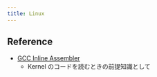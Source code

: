 ```yaml
---
title: Linux
---
```


## Reference
* [GCC Inline Assembler](http://caspar.hazymoon.jp/OpenBSD/annex/gcc_inline_asm.html)
  * Kernel のコードを読むときの前提知識として
